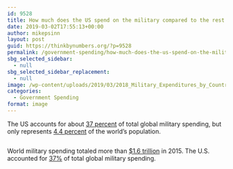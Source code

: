 ```yaml
---
id: 9528
title: How much does the US spend on the military compared to the rest of the world?
date: 2019-03-02T17:55:13+00:00
author: mikepsinn
layout: post
guid: https://thinkbynumbers.org/?p=9528
permalink: /government-spending/how-much-does-the-us-spend-on-the-military-compared-to-the-rest-of-the-world/
sbg_selected_sidebar:
  - null
sbg_selected_sidebar_replacement:
  - null
image: /wp-content/uploads/2019/03/2018_Military_Expenditures_by_Country-672x551.png
categories:
  - Government Spending
format: image
---
```

The US accounts for about [37 percent](https://en.wikipedia.org/wiki/Expenditures_in_the_United_States_federal_budget#/media/File:2018_Military_Expenditures_by_Country.png) of total global military spending, but only represents [4.4 percent](https://www.statista.com/statistics/237584/distribution-of-the-world-population-by-continent/) of the world&#8217;s population.<figure class="wp-block-image">

<img data-attachment-id="9529" data-permalink="https://thinkbynumbers.org/government-spending/how-much-does-the-us-spend-on-the-military-compared-to-the-rest-of-the-world/attachment/2018_military_expenditures_by_country/" data-orig-file="https://thinkbynumbers.org/wp-content/uploads/2019/03/2018_Military_Expenditures_by_Country.png" data-orig-size="722,592" data-comments-opened="1" data-image-meta="{&quot;aperture&quot;:&quot;0&quot;,&quot;credit&quot;:&quot;&quot;,&quot;camera&quot;:&quot;&quot;,&quot;caption&quot;:&quot;&quot;,&quot;created_timestamp&quot;:&quot;0&quot;,&quot;copyright&quot;:&quot;&quot;,&quot;focal_length&quot;:&quot;0&quot;,&quot;iso&quot;:&quot;0&quot;,&quot;shutter_speed&quot;:&quot;0&quot;,&quot;title&quot;:&quot;&quot;,&quot;orientation&quot;:&quot;0&quot;}" data-image-title="2018_Military_Expenditures_by_Country" data-image-description="" data-medium-file="https://thinkbynumbers.org/wp-content/uploads/2019/03/2018_Military_Expenditures_by_Country-300x246.png" data-large-file="https://thinkbynumbers.org/wp-content/uploads/2019/03/2018_Military_Expenditures_by_Country.png" src="https://thinkbynumbers.org/wp-content/uploads/2019/03/2018_Military_Expenditures_by_Country.png" alt="" class="wp-image-9529" srcset="https://thinkbynumbers.org/wp-content/uploads/2019/03/2018_Military_Expenditures_by_Country.png 722w, https://thinkbynumbers.org/wp-content/uploads/2019/03/2018_Military_Expenditures_by_Country-300x246.png 300w, https://thinkbynumbers.org/wp-content/uploads/2019/03/2018_Military_Expenditures_by_Country-672x551.png 672w, https://thinkbynumbers.org/wp-content/uploads/2019/03/2018_Military_Expenditures_by_Country-480x393.png 480w" sizes="(max-width: 722px) 100vw, 722px" /> </figure> 

World military spending totaled more than [$1.6 trillion](https://en.wikipedia.org/wiki/Expenditures_in_the_United_States_federal_budget#/media/File:2018_Military_Expenditures_by_Country.png) in 2015. The U.S. accounted for [37%](https://en.wikipedia.org/wiki/Expenditures_in_the_United_States_federal_budget#/media/File:2018_Military_Expenditures_by_Country.png) of total global military spending.